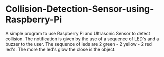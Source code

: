 # Collision-Detection-Sensor-using-Raspberry-Pi
A simple program to use Raspberry Pi and Ultrasonic Sensor to detect collision. The notification is given by the use of a sequence of LED's and a buzzer to the user.
The sequence of leds are 2 green - 2 yellow - 2 red led's. The more the led's glow the close is the object.
